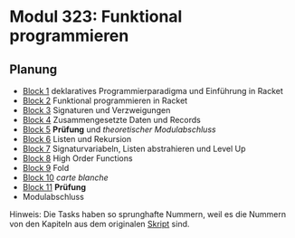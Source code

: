 # Modul 323: Funktional programmieren

## Planung

- [Block 1](./Theory/B1.md) deklaratives Programmierparadigma und Einführung in Racket
- [Block 2](./Theory/B2.md) Funktional programmieren in Racket
- [Block 3](./Theory/B3.md) Signaturen und Verzweigungen
- [Block 4](./Theory/B4.md) Zusammengesetzte Daten und Records
- [Block 5](./Theory/B5.md) **Prüfung** und _theoretischer Modulabschluss_
- [Block 6](./Theory/B6.md) Listen und Rekursion
- [Block 7](./Theory/B7.md) Signaturvariabeln, Listen abstrahieren und Level Up
- [Block 8](./Theory/B8.md) High Order Functions
- [Block 9](./Theory/B9.md) Fold
- [Block 10](./Theory/B10.md) _carte blanche_
- [Block 11](./Theory/B11.md) **Prüfung**
- Modulabschluss

Hinweis: Die Tasks haben so sprunghafte Nummern, weil es die Nummern von den Kapiteln aus dem originalen [Skript](Skript.pdf) sind.
